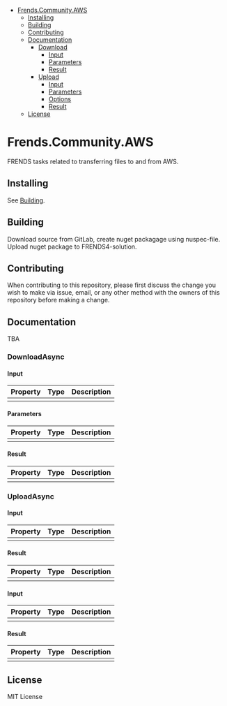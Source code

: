 - [Frends.Community.AWS](#frends.community.aws)
   - [Installing](#installing)
   - [Building](#building)
   - [Contributing](#contributing)
   - [Documentation](#documentation)
      - [Download](#download)
		 - [Input](#input)
		 - [Parameters](#parameters)
		 - [Result](#result)
	  - [Upload](#upload)
	     - [Input](#input)
	     - [Parameters](#parameters)
         - [Options](#options)
         - [Result](#result)
   - [License](#license)
       
# Frends.Community.AWS
FRENDS tasks related to transferring files to and from AWS.

## Installing
See [Building](#building).

## Building
Download source from GitLab, create nuget packagage using nuspec-file. Upload nuget package to FRENDS4-solution.

## Contributing
When contributing to this repository, please first discuss the change you wish to make via issue, email, or any other method with the owners of this repository before making a change.

## Documentation
TBA

### DownloadAsync

#### Input
| Property  | Type  | Description |
|-----------|-------|-------------|
||||

#### Parameters
| Property  | Type  | Description |
|-----------|-------|-------------|
||||

#### Result
| Property  | Type  | Description |
|-----------|-------|-------------|
||||

### UploadAsync

#### Input
| Property  | Type  | Description |
|-----------|-------|-------------|
||||

#### Result
| Property  | Type  | Description |
|-----------|-------|-------------|
||||

#### Input
| Property  | Type  | Description |
|-----------|-------|-------------|
||||

#### Result
| Property  | Type  | Description |
|-----------|-------|-------------|
||||

## License
MIT License